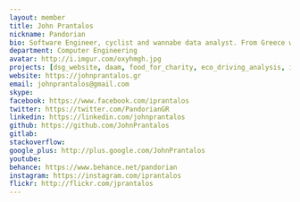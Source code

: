 ```yaml
---
layout: member
title: John Prantalos
nickname: Pandorian
bio: Software Engineer, cyclist and wannabe data analyst. From Greece with ❤
department: Computer Engineering
avatar: http://i.imgur.com/oxyhmgh.jpg
projects: [dsg_website, daam, food_for_charity, eco_driving_analysis, is_this_licensed]
website: https://johnprantalos.gr
email: johnprantalos@gmail.com
skype:
facebook: https://www.facebook.com/iprantalos
twitter: https://twitter.com/PandorianGR
linkedin: https://linkedin.com/johnprantalos
github: https://github.com/JohnPrantalos
gitlab:
stackoverflow:
google_plus: http://plus.google.com/JohnPrantalos
youtube:
behance: https://www.behance.net/pandorian
instagram: https://instagram.com/iprantalos
flickr: http://flickr.com/jprantalos
---
```

